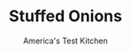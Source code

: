 ---
layout: ../../layouts/MarkdownPostLayout.astro
title: Stuffed Onions
author: America's Test Kitchen
pubDate: 2023-03-15
description: "Does stuffing an onion have to take all afternoon?"
image_url: https://res.cloudinary.com/hksqkdlah/image/upload/ar_1:1,c_fill,dpr_2.0,f_auto,fl_lossy.progressive.strip_profile,g_faces:auto,q_auto:low,w_344/7910_sfs-stuffed-onions-5
tags: ["Side Dishes","Vegetables"]
calories: 1599
protein: 8
carbohydrates: 16
fats: 
fiber: 1
ingredients: ["5 slices, hearty white sandwich bread, torn into pieces","4 , yellow onions (3 1/2 to 4 inches each)","5 tablespoons, unsalted butter","1 cup, low-sodium chicken broth","2 tablespoons, chopped fresh parsley (see note)","1/4 teaspoon, grated lemon zest","3/4 cup, grated Parmesan cheese",", Salt and pepper","1 teaspoon, sugar"]
serves: 8
time: "1 hour"
instructions: ["TOAST CRUMBS Adjust oven rack to middle position and heat oven to 350 degrees. Pulse bread in food processor until coarsely ground. Bake bread crumbs on rimmed baking sheet, stirring occasionally, until golden, about 15 minutes. Transfer to large bowl.","PREPARE ONIONS Following photos 1 to 3, trim ½ inch from both stem and root ends of onions, peel, halve through equator, and pop out center of each half, leaving outermost 3 rings intact. Chop onion centers finely to measure 1 cup (reserve any additional onion for another use).","MAKE STUFFING Melt 3 tablespoons butter in large ovenproof skillet over medium-high heat. Cook chopped onion until softened, about 5 minutes. Off heat, stir in ½ cup broth, parsley, zest, ½ cup cheese, ½ teaspoon salt, and ¼ teaspoon pepper. Transfer to bowl with bread crumbs and toss to combine.","BROWN ONIONS Sprinkle onion halves with sugar and season with salt and pepper. Melt additional 1 tablespoon butter in empty skillet over medium heat. Place 4 onion halves in skillet, wide ends down, and cook until browned, about 3 minutes. Transfer to plate and repeat with remaining butter and onion halves. Flip onions and return first batch to skillet, browned-side up. Add remaining broth and simmer, covered, until liquid evaporates and onions are softened, about 5 minutes.","STUFF ONIONS Heat broiler. Fill onion halves with bread-crumb mixture and sprinkle with remaining cheese. Broil until stuffing is golden brown and heated through, 2 to 4 minutes. Serve."]
nutrition: ["174 mg Potassium","154 mg Phosphorus","210 mg Calcium","1 mg Iron","22 mg Magnesium","314 mg Sodium","11 g Fat","1 mg Niacin (B3)","3 g Monounsaturated","6 mg Vitamin C","28 mg Cholesterol","7 g Saturated","1 g Fiber","3 µg Folic acid","26 µg Folate (food)","4 g Sugars","18 µg Vitamin K","97 g Water","16 g Carbs","32 µg Folate equivalent (total)","8 g Protein","93 µg Vitamin A","199 kcal Energy","1599 calories"]
notes: "Fresh parsley is essential here: Don’t even think about using dried, which tastes dusty and stale."
---